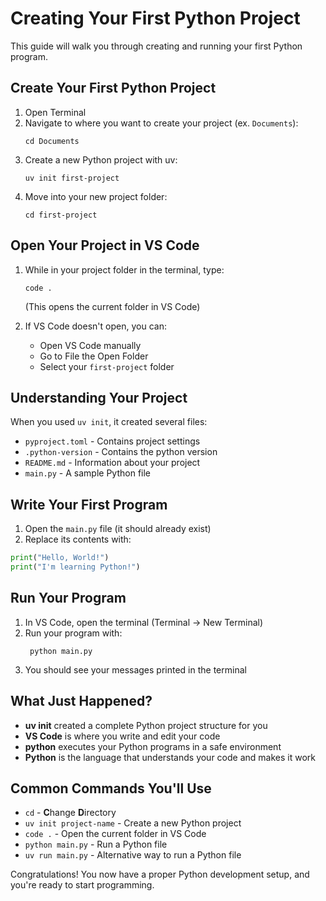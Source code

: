 # Creating Your First Python Project

This guide will walk you through creating and running your first Python program.

## Create Your First Python Project

1. Open Terminal
2. Navigate to where you want to create your project (ex. `Documents`):
   ```
   cd Documents
   ```
3. Create a new Python project with uv:
   ```
   uv init first-project
   ```
4. Move into your new project folder:
   ```
   cd first-project
   ```

## Open Your Project in VS Code

1. While in your project folder in the terminal, type:
   ```
   code .
   ```
   (This opens the current folder in VS Code)

2. If VS Code doesn't open, you can:
    - Open VS Code manually
    - Go to File the Open Folder
    - Select your `first-project` folder

## Understanding Your Project

When you used `uv init`, it created several files:

- `pyproject.toml` - Contains project settings
- `.python-version` - Contains the python version
- `README.md` - Information about your project
- `main.py` - A sample Python file

## Write Your First Program

1. Open the `main.py` file (it should already exist)
2. Replace its contents with:

```python
print("Hello, World!")
print("I'm learning Python!")
```

## Run Your Program

1. In VS Code, open the terminal (Terminal → New Terminal)
2. Run your program with:
   ```
    python main.py
   ```
3. You should see your messages printed in the terminal

## What Just Happened?

- **uv init** created a complete Python project structure for you
- **VS Code** is where you write and edit your code
- **python** executes your Python programs in a safe environment
- **Python** is the language that understands your code and makes it work

## Common Commands You'll Use

- `cd` - **C**hange **D**irectory   
- `uv init project-name` - Create a new Python project
- `code .` - Open the current folder in VS Code
- `python main.py` - Run a Python file
- `uv run main.py` - Alternative way to run a Python file

Congratulations! You now have a proper Python development setup, and you're ready to start programming.
